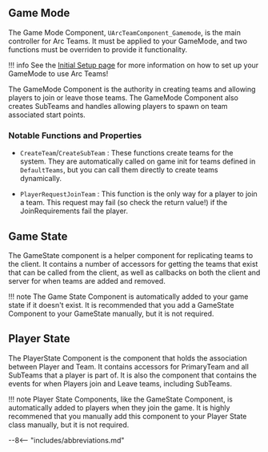 
## Game Mode

The Game Mode Component, `UArcTeamComponent_Gamemode`, is the main controller for Arc Teams.  It must be applied to your GameMode, and two functions must be overriden to provide it functionality.  

!!! info
    See the [Initial Setup page](../initialsetup.md) for more information on how to set up your GameMode to use Arc Teams!

The GameMode Component is the authority in creating teams and allowing players to join or leave those teams.  The GameMode Component also creates SubTeams and handles allowing players to spawn on team associated start points.  

### Notable Functions and Properties

* `CreateTeam`/`CreateSubTeam`
:   These functions create teams for the system.  They are automatically called on game init for teams defined in `DefaultTeams`, but you can call them directly to create teams dynamically.

* `PlayerRequestJoinTeam`
:   This function is the only way for a player to join a team.  This request may fail (so check the return value!) if the JoinRequirements fail the player.  



## Game State

The GameState component is a helper component for replicating teams to the client.  It contains a number of accessors for getting the teams that exist that can be called from the client, as well as callbacks on both the client and server for when teams are added and removed.  

!!! note
    The Game State Component is automatically added to your game state if it doesn't exist.  It is recommended that you add a GameState Component to your GameState manually, but it is not required. 


## Player State

The PlayerState Component is the component that holds the association between Player and Team.  It contains accessors for PrimaryTeam and all SubTeams that a player is part of.  It is also the component that contains the events for when Players join and Leave teams, including SubTeams.  

!!! note
    Player State Components, like the GameState Component, is automatically added to players when they join the game.  It is highly recommened that you manually add this component to your Player State class manually, but it is not required. 


--8<-- "includes/abbreviations.md"
